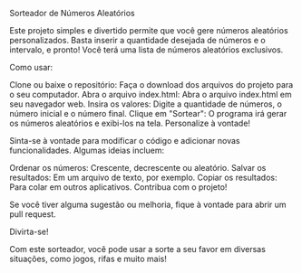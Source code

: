 Sorteador de Números Aleatórios

Este projeto simples e divertido permite que você gere números aleatórios personalizados. Basta inserir a quantidade desejada de números e o intervalo, e pronto! Você terá uma lista de números aleatórios exclusivos.

Como usar:

Clone ou baixe o repositório: Faça o download dos arquivos do projeto para o seu computador.
Abra o arquivo index.html: Abra o arquivo index.html em seu navegador web.
Insira os valores: Digite a quantidade de números, o número inicial e o número final.
Clique em "Sortear": O programa irá gerar os números aleatórios e exibi-los na tela.
Personalize à vontade!

Sinta-se à vontade para modificar o código e adicionar novas funcionalidades. Algumas ideias incluem:

Ordenar os números: Crescente, decrescente ou aleatório.
Salvar os resultados: Em um arquivo de texto, por exemplo.
Copiar os resultados: Para colar em outros aplicativos.
Contribua com o projeto!

Se você tiver alguma sugestão ou melhoria, fique à vontade para abrir um pull request.

Divirta-se!

Com este sorteador, você pode usar a sorte a seu favor em diversas situações, como jogos, rifas e muito mais!
